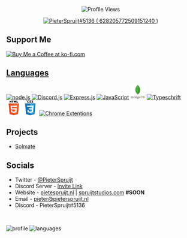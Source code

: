 
<p align="center" ## Me <img src= "https://cdn.discordapp.com/emojis/894175687878017055.png?size=80" alt='stats' width="20px">

<p align="center"> <img src="https://komarev.com/ghpvc/?username=PieterSpruijt" alt="Profile Views" /> </p>  

<p align="center">
  <a href="https://discord.com/users/628205772509151240">
     <img src="https://discord.c99.nl/widget/theme-4/628205772509151240.png" alt="PieterSpruijt#5136 ( 628205772509151240 )"/>
       </a>
</p>


## Support Me
<a href='https://ko-fi.com/pieterspruijt' target='_blank'><img height='35' style='border:0px;height:46px;' src='https://az743702.vo.msecnd.net/cdn/kofi3.png?v=0' border='0' alt='Buy Me a Coffee at ko-fi.com' />

## Languages
<a href="https://nodejs.org/" target="_blank"><img src="https://www.vectorlogo.zone/logos/nodejs/nodejs-icon.svg" alt="node.js" width="40" height="40"/><a/>
<a href="https://discord.js.org/" target="_blank"><img src="https://user-images.githubusercontent.com/55944075/130318395-63cc9ce2-1b24-4473-b3d9-e77ab7983c2a.png" alt="Discord.js" width="40" height="40"/><a/>
<a href="https://expressjs.com" target="_blank"><img src="https://www.vectorlogo.zone/logos/expressjs/expressjs-icon.svg" alt="Express.js" width="40" height="40"/><a/>
<a href="https://en.wikipedia.org/wiki/JavaScript" target="_blank"><img src="https://upload.vectorlogo.zone/logos/javascript/images/239ec8a4-163e-4792-83b6-3f6d96911757.svg" alt="JavaScript" width="40" height="40"/><a/> 
<a href="https://www.mongodb.com/try#production" target="_blank"><img src="https://raw.githubusercontent.com/devicons/devicon/master/icons/mongodb/mongodb-original-wordmark.svg" alt="mongoDB" width="40" height="40"/><a/>
<a href="https://www.typescriptlang.org/" target="_blank"><img src="https://www.vectorlogo.zone/logos/typescriptlang/typescriptlang-icon.svg" alt="Typeschrift" width="40" height="40"/><a/>
<a href="https://en.wikipedia.org/wiki/HTML" target="_blank"><img src="https://raw.githubusercontent.com/devicons/devicon/master/icons/html5/html5-original-wordmark.svg" alt="HTML" width="40" height="40"/><a/>
<a href="https://en.wikipedia.org/wiki/CSS" target="_blank"><img src="https://raw.githubusercontent.com/devicons/devicon/master/icons/css3/css3-original-wordmark.svg" alt="CSS" width="40" height="40"/><a/>
  <a href="https://developer.chrome.com/docs/extensions/mv3/getstarted/" target="_blank"><img src="https://www.vectorlogo.zone/logos/google_chrome/google_chrome-icon.svg" alt="Chrome Extentions" width="40" height="40"/><a/>

## Projects
- [Solmate](https://solmatebot.com/)

## Socials
* Twitter - [@PieterSpruijt](https://twitter.com/PieterSpruijt)
* Discord Server - [Invite Link](https://discord.gg/8zpRKWPEGm)
* Website - [pietespruijt.nl](https://pieterspruijt.nl) | [spruijtstudios.com](https://spruijtstudios.com) **#SOON**
* Email - pieter@pieterspruijt.nl
* Discord - PieterSpruijt#5136

<br>

![profile] ![languages]

[profile]: https://github-readme-stats.vercel.app/api?username=PieterSpruijt&show_icons=true&theme=radical&include_all_commits=true&count_private=true

[languages]: https://github-readme-stats.vercel.app/api/top-langs/?username=PieterSpruijt&show_icons=true&theme=radical&include_all_commits=true&count_private=true
